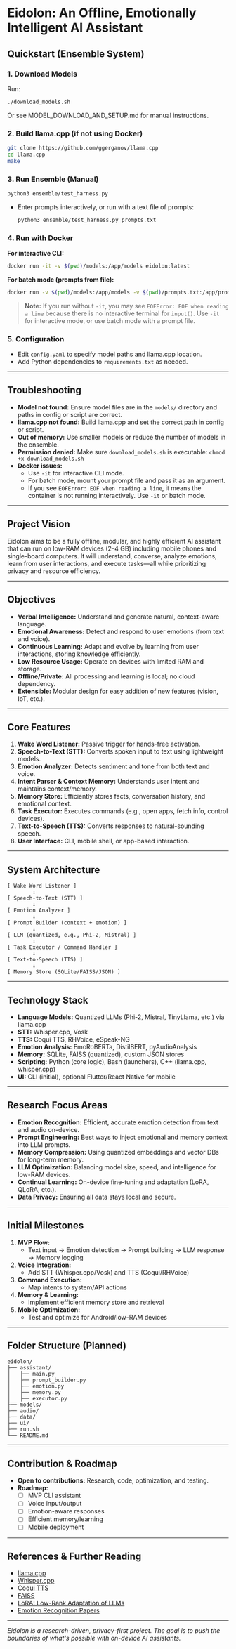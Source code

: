 # Eidolon: An Offline, Emotionally Intelligent AI Assistant

## Quickstart (Ensemble System)

### 1. Download Models
Run:
```bash
./download_models.sh
```
Or see MODEL_DOWNLOAD_AND_SETUP.md for manual instructions.

### 2. Build llama.cpp (if not using Docker)
```bash
git clone https://github.com/ggerganov/llama.cpp
cd llama.cpp
make
```

### 3. Run Ensemble (Manual)
```bash
python3 ensemble/test_harness.py
```
- Enter prompts interactively, or run with a text file of prompts:
  ```bash
  python3 ensemble/test_harness.py prompts.txt
  ```

### 4. Run with Docker
**For interactive CLI:**
```bash
docker run -it -v $(pwd)/models:/app/models eidolon:latest
```
**For batch mode (prompts from file):**
```bash
docker run -v $(pwd)/models:/app/models -v $(pwd)/prompts.txt:/app/prompts.txt eidolon:latest python -m ensemble.test_harness prompts.txt
```
> **Note:** If you run without `-it`, you may see `EOFError: EOF when reading a line` because there is no interactive terminal for `input()`. Use `-it` for interactive mode, or use batch mode with a prompt file.

### 5. Configuration
- Edit `config.yaml` to specify model paths and llama.cpp location.
- Add Python dependencies to `requirements.txt` as needed.

---

## Troubleshooting
- **Model not found:** Ensure model files are in the `models/` directory and paths in config or script are correct.
- **llama.cpp not found:** Build llama.cpp and set the correct path in config or script.
- **Out of memory:** Use smaller models or reduce the number of models in the ensemble.
- **Permission denied:** Make sure `download_models.sh` is executable: `chmod +x download_models.sh`
- **Docker issues:**
  - Use `-it` for interactive CLI mode.
  - For batch mode, mount your prompt file and pass it as an argument.
  - If you see `EOFError: EOF when reading a line`, it means the container is not running interactively. Use `-it` or batch mode.

---

## Project Vision
Eidolon aims to be a fully offline, modular, and highly efficient AI assistant that can run on low-RAM devices (2–4 GB) including mobile phones and single-board computers. It will understand, converse, analyze emotions, learn from user interactions, and execute tasks—all while prioritizing privacy and resource efficiency.

---

## Objectives
- **Verbal Intelligence:** Understand and generate natural, context-aware language.
- **Emotional Awareness:** Detect and respond to user emotions (from text and voice).
- **Continuous Learning:** Adapt and evolve by learning from user interactions, storing knowledge efficiently.
- **Low Resource Usage:** Operate on devices with limited RAM and storage.
- **Offline/Private:** All processing and learning is local; no cloud dependency.
- **Extensible:** Modular design for easy addition of new features (vision, IoT, etc.).

---

## Core Features
1. **Wake Word Listener:** Passive trigger for hands-free activation.
2. **Speech-to-Text (STT):** Converts spoken input to text using lightweight models.
3. **Emotion Analyzer:** Detects sentiment and tone from both text and voice.
4. **Intent Parser & Context Memory:** Understands user intent and maintains context/memory.
5. **Memory Store:** Efficiently stores facts, conversation history, and emotional context.
6. **Task Executor:** Executes commands (e.g., open apps, fetch info, control devices).
7. **Text-to-Speech (TTS):** Converts responses to natural-sounding speech.
8. **User Interface:** CLI, mobile shell, or app-based interaction.

---

## System Architecture
```
[ Wake Word Listener ]
        ↓
[ Speech-to-Text (STT) ]
        ↓
[ Emotion Analyzer ]
        ↓
[ Prompt Builder (context + emotion) ]
        ↓
[ LLM (quantized, e.g., Phi-2, Mistral) ]
        ↓
[ Task Executor / Command Handler ]
        ↓
[ Text-to-Speech (TTS) ]
        ↓
[ Memory Store (SQLite/FAISS/JSON) ]
```

---

## Technology Stack
- **Language Models:** Quantized LLMs (Phi-2, Mistral, TinyLlama, etc.) via llama.cpp
- **STT:** Whisper.cpp, Vosk
- **TTS:** Coqui TTS, RHVoice, eSpeak-NG
- **Emotion Analysis:** EmoRoBERTa, DistilBERT, pyAudioAnalysis
- **Memory:** SQLite, FAISS (quantized), custom JSON stores
- **Scripting:** Python (core logic), Bash (launchers), C++ (llama.cpp, whisper.cpp)
- **UI:** CLI (initial), optional Flutter/React Native for mobile

---

## Research Focus Areas
- **Emotion Recognition:** Efficient, accurate emotion detection from text and audio on-device.
- **Prompt Engineering:** Best ways to inject emotional and memory context into LLM prompts.
- **Memory Compression:** Using quantized embeddings and vector DBs for long-term memory.
- **LLM Optimization:** Balancing model size, speed, and intelligence for low-RAM devices.
- **Continual Learning:** On-device fine-tuning and adaptation (LoRA, QLoRA, etc.).
- **Data Privacy:** Ensuring all data stays local and secure.

---

## Initial Milestones
1. **MVP Flow:**
   - Text input → Emotion detection → Prompt building → LLM response → Memory logging
2. **Voice Integration:**
   - Add STT (Whisper.cpp/Vosk) and TTS (Coqui/RHVoice)
3. **Command Execution:**
   - Map intents to system/API actions
4. **Memory & Learning:**
   - Implement efficient memory store and retrieval
5. **Mobile Optimization:**
   - Test and optimize for Android/low-RAM devices

---

## Folder Structure (Planned)
```
eidolon/
├── assistant/
│   ├── main.py
│   ├── prompt_builder.py
│   ├── emotion.py
│   ├── memory.py
│   ├── executor.py
├── models/
├── audio/
├── data/
├── ui/
├── run.sh
└── README.md
```

---

## Contribution & Roadmap
- **Open to contributions:** Research, code, optimization, and testing.
- **Roadmap:**
  - [ ] MVP CLI assistant
  - [ ] Voice input/output
  - [ ] Emotion-aware responses
  - [ ] Efficient memory/learning
  - [ ] Mobile deployment

---

## References & Further Reading
- [llama.cpp](https://github.com/ggerganov/llama.cpp)
- [Whisper.cpp](https://github.com/ggerganov/whisper.cpp)
- [Coqui TTS](https://github.com/coqui-ai/TTS)
- [FAISS](https://github.com/facebookresearch/faiss)
- [LoRA: Low-Rank Adaptation of LLMs](https://arxiv.org/abs/2106.09685)
- [Emotion Recognition Papers](https://paperswithcode.com/task/emotion-recognition)

---

*Eidolon is a research-driven, privacy-first project. The goal is to push the boundaries of what's possible with on-device AI assistants.* 